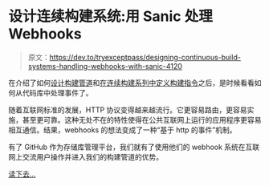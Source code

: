 # 设计连续构建系统:用 Sanic 处理 Webhooks

> 原文：<https://dev.to/tryexceptpass/designing-continuous-build-systems-handling-webhooks-with-sanic-4120>

在介绍了如何[设计构建管道](https://dev.to/tryexceptpass/designing-continuous-build-systems-6d9)和[在连续构建系列中定义构建指令](https://dev.to/tryexceptpass/designing-continuous-build-systems-parsing-the-specification-2b83)之后，是时候看看如何从代码库中处理事件了。

随着互联网标准的发展，HTTP 协议变得越来越流行。它更容易路由，更容易实施，甚至更可靠。这种无处不在的特性使得在公共互联网上运行的应用程序更容易相互通信。结果，webhooks 的想法变成了一种“基于 http 的事件”机制。

有了 GitHub 作为存储库管理平台，我们就有了使用他们的 webhook 系统在互联网上交流用户操作并进入我们的构建管道的优势。

[读下去...](https://tryexceptpass.org/article/continuous-builds-webhooks/)